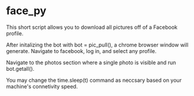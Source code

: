 # face_py
This short script allows you to download all pictures off of a Facebook profile.

After initalizing the bot with bot = pic_pull(), a chrome browser window will generate. Navigate to facebook, log in, and select any profile.

Navigate to the photos section where a single photo is visible and run bot.getall(). 

You may change the time.sleep(t) command as neccsary based on your machine's connetivity speed. 
